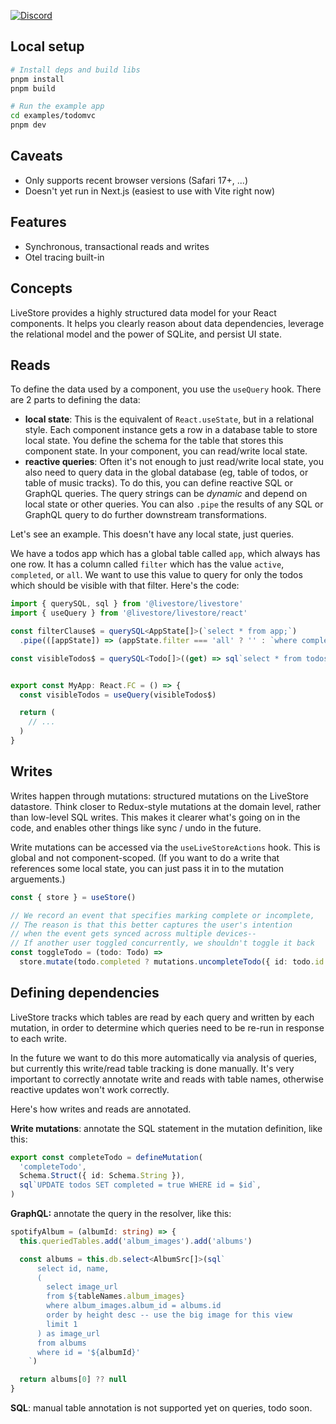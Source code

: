 [![Discord](https://img.shields.io/badge/Discord-%235865F2.svg?style=for-the-badge&logo=discord&logoColor=white)](https://discord.gg/RbMcjUAPd7)

## Local setup

```sh
# Install deps and build libs
pnpm install
pnpm build

# Run the example app
cd examples/todomvc
pnpm dev
```

## Caveats

- Only supports recent browser versions (Safari 17+, ...)
- Doesn't yet run in Next.js (easiest to use with Vite right now)

## Features

- Synchronous, transactional reads and writes
- Otel tracing built-in

## Concepts

LiveStore provides a highly structured data model for your React components. It helps you clearly reason about data dependencies, leverage the relational model and the power of SQLite, and persist UI state.

## Reads

To define the data used by a component, you use the `useQuery` hook. There are 2 parts to defining the data:

- **local state**: This is the equivalent of `React.useState`, but in a relational style. Each component instance gets a row in a database table to store local state. You define the schema for the table that stores this component state. In your component, you can read/write local state.
- **reactive queries**: Often it's not enough to just read/write local state, you also need to query data in the global database (eg, table of todos, or table of music tracks). To do this, you can define reactive SQL or GraphQL queries. The query strings can be _dynamic_ and depend on local state or other queries. You can also `.pipe` the results of any SQL or GraphQL query to do further downstream transformations.

Let's see an example. This doesn't have any local state, just queries.

We have a todos app which has a global table called `app`, which always has one row. It has a column called `filter` which has the value `active`, `completed`, or `all`. We want to use this value to query for only the todos which should be visible with that filter. Here's the code:

```ts
import { querySQL, sql } from '@livestore/livestore'
import { useQuery } from '@livestore/livestore/react'

const filterClause$ = querySQL<AppState[]>(`select * from app;`)
  .pipe(([appState]) => (appState.filter === 'all' ? '' : `where completed = ${appState.filter === 'completed'}`))

const visibleTodos$ = querySQL<Todo[]>((get) => sql`select * from todos ${get(filterClause$)}`)


export const MyApp: React.FC = () => {
  const visibleTodos = useQuery(visibleTodos$)

  return (
    // ...
  )
}
```

## Writes

Writes happen through mutations: structured mutations on the LiveStore datastore. Think closer to Redux-style mutations at the domain level, rather than low-level SQL writes. This makes it clearer what's going on in the code, and enables other things like sync / undo in the future.

Write mutations can be accessed via the `useLiveStoreActions` hook. This is global and not component-scoped. (If you want to do a write that references some local state, you can just pass it in to the mutation arguements.)

```ts
const { store } = useStore()

// We record an event that specifies marking complete or incomplete,
// The reason is that this better captures the user's intention
// when the event gets synced across multiple devices--
// If another user toggled concurrently, we shouldn't toggle it back
const toggleTodo = (todo: Todo) =>
  store.mutate(todo.completed ? mutations.uncompleteTodo({ id: todo.id }) : mutations.completeTodo({ id: todo.id }))
```

## Defining dependencies

LiveStore tracks which tables are read by each query and written by each mutation, in order to determine which queries need to be re-run in response to each write.

In the future we want to do this more automatically via analysis of queries, but currently this write/read table tracking is done manually. It's very important to correctly annotate write and reads with table names, otherwise reactive updates won't work correctly.

Here's how writes and reads are annotated.

**Write mutations**: annotate the SQL statement in the mutation definition, like this:

```ts
export const completeTodo = defineMutation(
  'completeTodo',
  Schema.Struct({ id: Schema.String }),
  sql`UPDATE todos SET completed = true WHERE id = $id`,
)
```

**GraphQL:** annotate the query in the resolver, like this:

```ts
spotifyAlbum = (albumId: string) => {
  this.queriedTables.add('album_images').add('albums')

  const albums = this.db.select<AlbumSrc[]>(sql`
      select id, name,
      (
        select image_url
        from ${tableNames.album_images}
        where album_images.album_id = albums.id
        order by height desc -- use the big image for this view
        limit 1
      ) as image_url
      from albums
      where id = '${albumId}'
    `)

  return albums[0] ?? null
}
```

**SQL**: manual table annotation is not supported yet on queries, todo soon.
